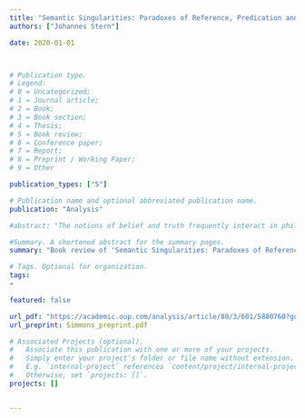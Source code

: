 ```yaml
---
title: "Semantic Singularities: Paradoxes of Reference, Predication and Truth. By Keith Simmons"
authors: ["Johannes Stern"]

date: 2020-01-01



# Publication type.
# Legend:
# 0 = Uncategorized;
# 1 = Journal article;
# 2 = Book;
# 3 = Book section;
# 4 = Thesis;
# 5 = Book review;
# 6 = Conference paper;
# 7 = Report;
# 8 = Preprint / Working Paper;
# 9 = Other

publication_types: ["5"]

# Publication name and optional abbreviated publication name.
publication: "Analysis"

#abstract: "The notions of belief and truth frequently interact in philosophical discourse but, surprisingly, a coherent semantics for such discourse is still wanting. Indeed, a number of puzzles stand in way of a satisfactory semantic account of the notion of truth in doxastic contexts. In this paper we discuss these puzzles and develop a more satisfactory semantic account that combines ideas from contextualist theories of attitude reports and Awareness semantics for non-idealized belief."

#Summary. A shortened abstract for the summary pages.
summary: "Book review of 'Semantic Singularities: Paradoxes of Reference, Predication and Truth' by Keith Simmons"

# Tags. Optional for organization.
tags:
-

featured: false

url_pdf: "https://academic.oup.com/analysis/article/80/3/601/5880760?guestAccessKey=c104d34d-7332-4961-b72f-814cfeb4078f"
url_preprint: Simmons_preprint.pdf

# Associated Projects (optional).
#   Associate this publication with one or more of your projects.
#   Simply enter your project's folder or file name without extension.
#   E.g. `internal-project` references `content/project/internal-project/index.md`.
#   Otherwise, set `projects: []`.
projects: []


---
```

